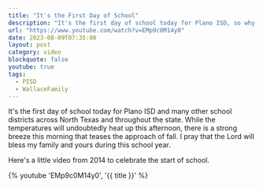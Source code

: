 ```yaml
---
title: "It's the First Day of School"
description: "It's the first day of school today for Plano ISD, so why not enjoy a little song and video from 2014."
url: "https://www.youtube.com/watch?v=EMp9c0M14y0"
date: 2023-08-09T07:35:00
layout: post
category: video
blockquote: false
youtube: true
tags:
  - PISD
  - WallaceFamily
---
```


It's the first day of school today for Plano ISD and many other school districts across North Texas and throughout the state. While the temperatures will undoubtedly heat up this afternoon, there is a strong breeze this morning that teases the approach of fall. I pray that the Lord will bless my family and yours during this school year.

Here's a little video from 2014 to celebrate the start of school.

{% youtube 'EMp9c0M14y0', '{{ title }}' %}

